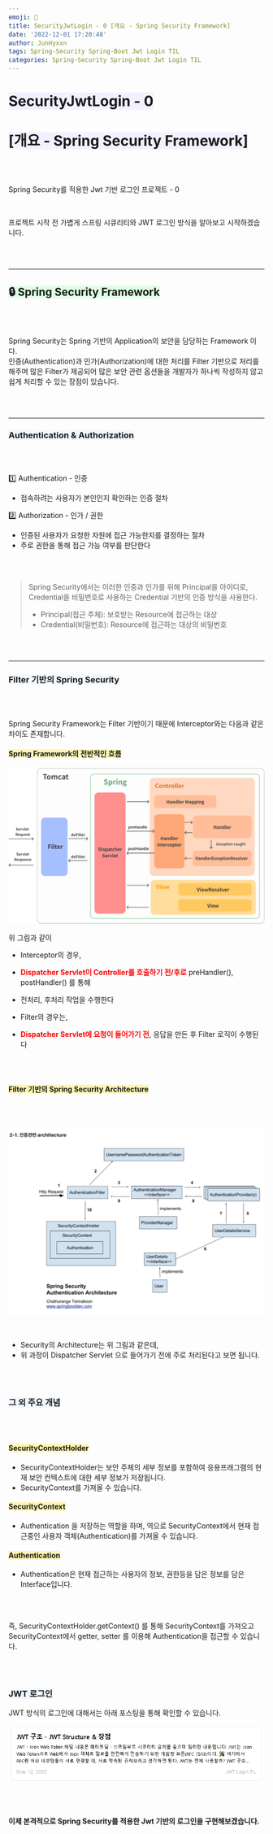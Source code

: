 ```yaml
---
emoji: 🔐
title: SecurityJwtLogin - 0 [개요 - Spring Security Framework]
date: '2022-12-01 17:20:48'
author: JunHyxxn
tags: Spring-Security Spring-Boot Jwt Login TIL
categories: Spring-Security Spring-Boot Jwt Login TIL
---
```


# <span style="background-color: #f5f0ff">SecurityJwtLogin - 0</span>

# <span style="background-color: #f5f0ff">[개요 - Spring Security Framework]</span>

<br><br>

Spring Security를 적용한 Jwt 기반 로그인 프로젝트 - 0

<br>

프로젝트 시작 전 가볍게 스프링 시큐리티와 JWT 로그인 방식을 알아보고 시작하겠습니다.

<br><br>

---

## <span style="background-color: #ddffe4">🔒 Spring Security Framework</span>

<br><br>

Spring Security는 Spring 기반의 Application의 보안을 담당하는 Framework 이다.  
인증(Authentication)과 인가(Authorization)에 대한 처리를 Filter 기반으로 처리를 해주며 많은 Filter가 제공되어 많은 보안 관련 옵션들을 개발자가 하나씩 작성하지 않고 쉽게 처리할 수 있는 장점이 있습니다.

<br><br>

---

### <span style="background-color: #f1f8ff">Authentication & Authorization</span>

<br><br>

1️⃣ Authentication - 인증

- 접속하려는 사용자가 본인인지 확인하는 인증 절차

2️⃣ Authorization - 인가 / 권한

- 인증된 사용자가 요청한 자원에 접근 가능한지를 결정하는 절차
- 주로 권한을 통해 접근 가능 여부를 판단한다

<br><br>

> Spring Security에서는 이러한 인증과 인가를 위해 Principal을 아이디로, Credential을 비밀번호로 사용하는 Credential 기반의 인증 방식을 사용한다.
>
> - Principal(접근 주체): 보호받는 Resource에 접근하는 대상
> - Credential(비밀번호): Resource에 접근하는 대상의 비밀번호

<br><br>

---

### <span style="background-color: #f1f8ff">Filter 기반의 Spring Security</span>

<br><br>

Spring Security Framework는 Filter 기반이기 때문에 Interceptor와는 다음과 같은 차이도 존재합니다.

#### <span style='background-color: #fff5b1'>Spring Framework의 전반적인 흐름</span>

![spring-flow](./spring-flow.png)

위 그림과 같이

- Interceptor의 경우,
- **<span style='color: #FF0000'>Dispatcher Servlet이 Controller를 호출하기 전/후로</span>** preHandler(), postHandler() 를 통해
- 전처리, 후처리 작업을 수행한다

- Filter의 경우는,
- **<span style='color: #FF0000'>Dispatcher Servlet에 요청이 들어가기 전</span>**, 응답을 만든 후 Filter 로직이 수행된다

<br><br>

#### <span style='background-color: #fff5b1'>Filter 기반의 Spring Security Architecture</span>

<br><br>

![Security-Architecture](./security-architecture.png)

<br>

- Security의 Architecture는 위 그림과 같은데,
- 위 과정이 Dispatcher Servlet 으로 들어가기 전에 주로 처리된다고 보면 됩니다.

<br><br>

### <span style='background-color: #f1f8ff'>그 외 주요 개념</span>

<br><br>

#### <span style='background-color: #fff5b1'>SecurityContextHolder</span>

- SecurityContextHolder는 보안 주체의 세부 정보를 포함하여 응용프래그램의 현재 보안 컨텍스트에 대한 세부 정보가 저장됩니다.
- SecurityContext를 가져올 수 있습니다.

#### <span style='background-color: #fff5b1'>SecurityContext</span>

- Authentication 을 저장하는 역할을 하며, 역으로 SecurityContext에서 현재 접근중인 사용자 객체(Authentication)를 가져올 수 있습니다.

#### <span style='background-color: #fff5b1'>Authentication</span>

- Authentication은 현재 접근하는 사용자의 정보, 권한등을 담은 정보를 담은 Interface입니다.

<br><br>

즉, SecurityContextHolder.getContext() 를 통해 SecurityContext를 가져오고 SecurityContext에서 getter, setter 를 이용해 Authentication을 접근할 수 있습니다.

<br><br>

### <span style='background-color: #f1f8ff'>JWT 로그인</span>

JWT 방식의 로그인에 대해서는 아래 포스팅을 통해 확인할 수 있습니다.

[![JWT 로그인](./jwt-login.png)](https://junhyxxn.github.io/jwt-structure/)

<br><br>

**이제 본격적으로 Spring Security를 적용한 Jwt 기반의 로그인을 구현해보겠습니다.**

<br><br>

```toc

```
